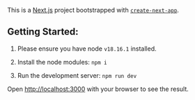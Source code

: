 This is a [Next.js](https://nextjs.org/) project bootstrapped with [`create-next-app`](https://github.com/vercel/next.js/tree/canary/packages/create-next-app).

## Getting Started:

1. Please ensure you have node `v18.16.1` installed.

2. Install the node modules: `npm i`

3. Run the development server: `npm run dev`

Open [http://localhost:3000](http://localhost:3000) with your browser to see the result.
